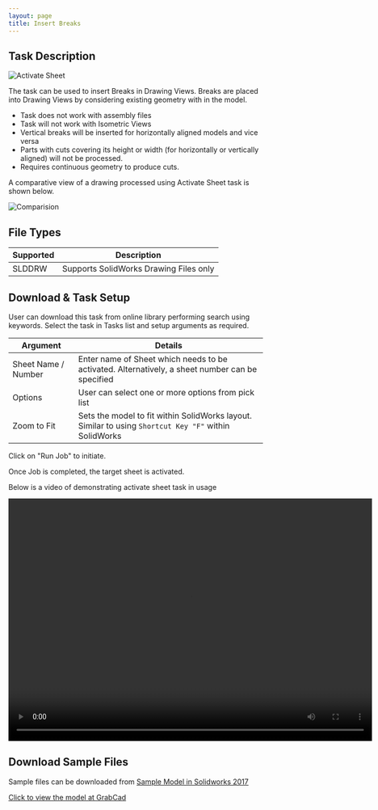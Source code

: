 ```yaml
---
layout: page
title: Insert Breaks
---
```


## Task Description

![Activate Sheet](002_ActivateSheet_001.png "Activate Sheet")

The task can be used to insert Breaks in Drawing Views. Breaks are placed into Drawing Views by considering existing geometry with in the model.
 - Task does not work with assembly files
 - Task will not work with Isometric Views
 - Vertical breaks will be inserted for horizontally aligned models and vice versa
 - Parts with cuts covering its height or width (for horizontally or vertically aligned) will not be processed.
 - Requires continuous geometry to produce cuts.


A comparative view of a drawing processed using Activate Sheet task is shown below.

![Comparision](002_ActivateSheet_002.png "Comparision between initial and final state of Solidworks Drawing")

## File Types

| Supported | Description |
| --- | --- |
| SLDDRW | Supports SolidWorks Drawing Files only |


## Download & Task Setup

User can download this task from online library performing search using keywords.
Select the task in Tasks list and setup arguments as required.

| Argument | Details |
| --- | --- |
| Sheet Name / Number| Enter name of Sheet which needs to be activated. Alternatively, a sheet number can be specified |
| Options | User can select one or more options from pick list |
| Zoom to Fit | Sets the model to fit within SolidWorks layout. Similar to using ```Shortcut Key "F"``` within SolidWorks |


Click on "Run Job" to initiate.

Once Job is completed, the target sheet is activated.

Below is a video of demonstrating activate sheet task in usage

<video width="720" height="480" controls>
  <source src="002_ActivateSheet.swf" type="video/mp4">
</video>


## Download Sample Files

Sample files can be downloaded from 
[Sample Model in Solidworks 2017](../000-model/SolidWorks_2017_RoboticArm.zip)

[Click to view the model at GrabCad](https://grabcad.com/library/5-dof-robot-1)
